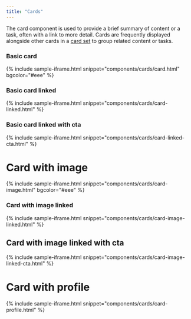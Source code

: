 ```yaml
---
title: "Cards"
---
```


The card component is used to provide a brief summary of content or a task, often with a link to more detail. Cards are frequently displayed alongside other cards in a [card set](/blocks/card-set/) to group related content or tasks.

### Basic card

{% include sample-iframe.html snippet="components/cards/card.html" bgcolor="#eee" %}

### Basic card linked

{% include sample-iframe.html snippet="components/cards/card-linked.html" %}

### Basic card linked with cta

{% include sample-iframe.html snippet="components/cards/card-linked-cta.html" %}

# Card with image

{% include sample-iframe.html snippet="components/cards/card-image.html" bgcolor="#eee" %}

### Card with image linked

{% include sample-iframe.html snippet="components/cards/card-image-linked.html" %}

## Card with image linked with cta

{% include sample-iframe.html snippet="components/cards/card-image-linked-cta.html" %}

# Card with profile

{% include sample-iframe.html snippet="components/cards/card-profile.html" %}